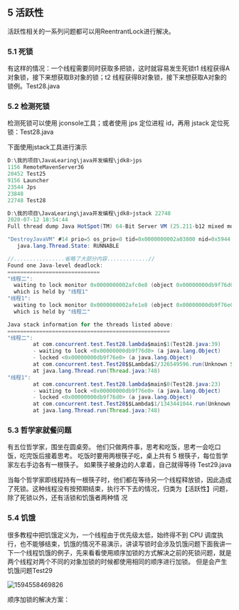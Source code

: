 ## 5 活跃性

活跃性相关的一系列问题都可以用ReentrantLock进行解决。

### 5.1 死锁

有这样的情况：一个线程需要同时获取多把锁，这时就容易发生死锁t1 线程获得A对象锁，接下来想获取B对象的锁；t2 线程获得B对象锁，接下来想获取A对象的锁例。Test28.java

### 5.2 检测死锁

检测死锁可以使用 jconsole工具；或者使用 jps 定位进程 id，再用 jstack 定位死锁：Test28.java

下面使用jstack工具进行演示

```java
D:\我的项目\JavaLearing\java并发编程\jdk8>jps
1156 RemoteMavenServer36
20452 Test25
9156 Launcher
23544 Jps
23848
22748 Test28

D:\我的项目\JavaLearing\java并发编程\jdk8>jstack 22748
2020-07-12 18:54:44
Full thread dump Java HotSpot(TM) 64-Bit Server VM (25.211-b12 mixed mode):

"DestroyJavaVM" #14 prio=5 os_prio=0 tid=0x0000000002a03800 nid=0x5944 waiting on condition [0x0000000000000000]
   java.lang.Thread.State: RUNNABLE

//................省略了大部分内容.............//
Found one Java-level deadlock:
=============================
"线程二":
  waiting to lock monitor 0x0000000002afc0e8 (object 0x00000000db9f76d0, a java.lang.Object),
  which is held by "线程1"
"线程1":
  waiting to lock monitor 0x0000000002afe1e8 (object 0x00000000db9f76e0, a java.lang.Object),
  which is held by "线程二"

Java stack information for the threads listed above:
===================================================
"线程二":
        at com.concurrent.test.Test28.lambda$main$1(Test28.java:39)
        - waiting to lock <0x00000000db9f76d0> (a java.lang.Object)
        - locked <0x00000000db9f76e0> (a java.lang.Object)
        at com.concurrent.test.Test28$$Lambda$2/326549596.run(Unknown Source)
        at java.lang.Thread.run(Thread.java:748)
"线程1":
        at com.concurrent.test.Test28.lambda$main$0(Test28.java:23)
        - waiting to lock <0x00000000db9f76e0> (a java.lang.Object)
        - locked <0x00000000db9f76d0> (a java.lang.Object)
        at com.concurrent.test.Test28$$Lambda$1/1343441044.run(Unknown Source)
        at java.lang.Thread.run(Thread.java:748)
```



### 5.3 哲学家就餐问题



有五位哲学家，围坐在圆桌旁。
他们只做两件事，思考和吃饭，思考一会吃口饭，吃完饭后接着思考。
吃饭时要用两根筷子吃，桌上共有 5 根筷子，每位哲学家左右手边各有一根筷子。
如果筷子被身边的人拿着，自己就得等待  Test29.java

当每个哲学家即线程持有一根筷子时，他们都在等待另一个线程释放锁，因此造成了死锁。这种线程没有按预期结束，执行不下去的情况，归类为【活跃性】问题，除了死锁以外，还有活锁和饥饿者两种情
况

### 5.4 饥饿

很多教程中把饥饿定义为，一个线程由于优先级太低，始终得不到 CPU 调度执行，也不能够结束，饥饿的情况不易演示，讲读写锁时会涉及饥饿问题下面我讲一下一个线程饥饿的例子，先来看看使用顺序加锁的方式解决之前的死锁问题，就是两个线程对两个不同的对象加锁的时候都使用相同的顺序进行加锁。 但是会产生饥饿问题Test29

![1594558469826](https://gitee.com/gu_chun_bo/picture/raw/master/image/20200712205431-675389.png)

顺序加锁的解决方案：